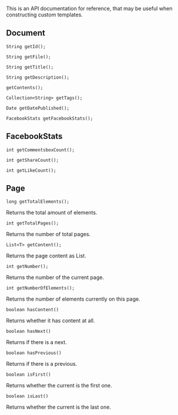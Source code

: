 <!--
title: API Reference
description: API documentation for reference
date: 01/01/2015
tags: Akanke, API
-->
This is an API documentation for reference, that may be useful when constructing custom templates. <!--more-->

## Document

    String getId();

    String getFile();

    String getTitle();

    String getDescription();

    getContents();

    Collection<String> getTags();

    Date getDatePublished();

    FacebookStats getFacebookStats();

## FacebookStats


    int getCommentsboxCount();

    int getShareCount();

    int getLikeCount();

## Page

    long getTotalElements();

Returns the total amount of elements.

    int	getTotalPages();

Returns the number of total pages.

    List<T>	getContent();

Returns the page content as List.

    int	getNumber();

Returns the number of the current page.

    int	getNumberOfElements();

Returns the number of elements currently on this page.

    boolean	hasContent()

Returns whether it has content at all.

    boolean	hasNext()

Returns if there is a next.

    boolean	hasPrevious()

Returns if there is a previous.

    boolean	isFirst()

Returns whether the current is the first one.

    boolean	isLast()

Returns whether the current is the last one.